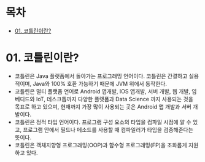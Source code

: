 # 목차
- [01. 코틀린이란?](#01-코틀린이란)


# 01. 코틀린이란?

- 코틀린은 Java 플랫폼에서 돌아가는 프로그래밍 언어이다. 코틀린은 간결하고 실용적이며, Java와 100% 호환 가능하기 때문에 JVM 위에서 동작한다.
- 코틀린은 멀티 플랫폼 언어로 Android 앱개발, IOS 앱개발, 서버 개발, 웹 개발, 임베디드와 IoT, 데스크톱까지 다양한 플랫폼과 Data Science 까지 사용되는 것을 목표로 하고 있으며, 현재까지 가장 많이 사용되는 곳은 Android 앱 개발과 서버 개발이다.
- 코틀린은 정적 타입 언어이다. 프로그램 구성 요소의 타입을 컴파일 시점에 알 수 있고, 프로그램 안에서 필드나 메소드를 사용할 때 컴파일러가 타입을 검증해준다는 뜻이다.
- 코틀린은 객체지향형 프로그래밍(OOP)과 함수형 프로그래밍(FP)을 조화롭게 지원하고 있다.
